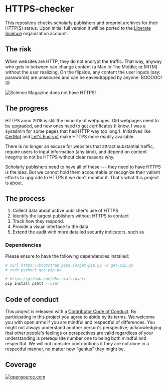 # HTTPS-checker

This repository checks scholarly publishers and preprint archives for their HTTP(S) status. Upon initial full version it will be ported to the [Liberate Science](https://github.com/libscie) organization account.

## The risk

When websites are HTTP, they do not encrypt the traffic. That way, anyway who gets in between can change content (a Man In The Middle; or MITM) without the user realizing. On the flipside, any content the user inputs (say: passwords) are unsecured and can be eavesdropped by anyone. BOOOOO! 😠

![Science Magazine does not have HTTPS!](assets/http-example.png)

## The progress

HTTPS anno 2018 is still the minority of webpages. Old webpages need to be upgraded, and new ones need to get certificates (I know, I was a sysadmin for some pages that had HTTP way too long!). Initiatives like [CertBot]() and [Let's Encrypt]() make HTTPS more readily available.

There is no longer an excuse for websites that attract substantial traffic, require users to input information (any kind), and depend on content integrity to not be HTTPS without clear reasons why.

Scholarly publishers need to have all of these --- they need to have HTTPS is the idea. But we cannot hold them accountable or recognize their valiant efforts to upgrade to HTTPS if we don't monitor it. That's what this project is about.

## The process

1. Collect data about active publisher's use of HTTPS
2. Identify the largest publishers without HTTPS to contact
3. Track how they respond.
4. Provide a visual interface to the data
5. Extend the audit with more detailed security indicators, such as 

### Dependencies

Please ensure to have the following dependencies installed:

```bash
# curl https://bootstrap.pypa.io/get-pip.py -o get-pip.py
# sudo python3 get-pip.py

# https://github.com/dhs-ncats/pshtt
pip install pshtt --user
```

## Code of conduct

This project is released with a [Contributor Code of Conduct](CODE_OF_CONDUCT.md). By participating in this project you agree to abide by its terms. We welcome you with open arms if you are mindful and respectful of differences. You might not always understand another person's perspective; acknowledging that other people's feelings or perspectives are valid regardless of your understanding is prerequisite number one to being both mindful and respectful. We will not consider contributions if they are not done in a respectful manner, no matter how "genius" they might be.

## Coverage

[![opensource.com](https://opensource.com/sites/all/themes/opensource/logo.svg)](https://opensource.com/article/18/5/scholarly-publishers-https)
